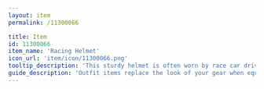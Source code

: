 ```yaml
---
layout: item
permalink: /11300066

title: Item
id: 11300066
item_name: 'Racing Helmet'
icon_url: 'item/icon/11300066.png'
tooltip_description: 'This sturdy helmet is often worn by race car drivers.'
guide_description: 'Outfit items replace the look of your gear when equipped.'
---
```

